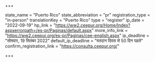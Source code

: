 +++

state_name = "Puerto Rico"
state_abbreviation = "pr"
registration_type = "in-person"
translationKey = "Puerto Rico"
type = "register"
ip_date = "2022-09-19"
hp_link = "https://ww2.ceepur.org/Home/Index?aspxerrorpath=/es-pr/Paginas/default.aspx"
more_info_link = "https://ww2.ceepur.org/es-pr/Paginas/cee-english.aspx"
ip_deadline = "सोमवार, 19 सितंबर 2022"
default_ip_deadline = "मतदान दिवस से 50 दिन पहले"
confirm_registration_link = "https://consulta.ceepur.org/"

+++